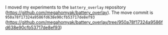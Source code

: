 I moved my experiments to the `battery_overlay` repository (https://github.com/megahomyak/battery_overlay). The move commit is `950a78f17324a9586fd638e90cfb53717de8ef93` (https://github.com/megahomyak/battery_overlay/tree/950a78f17324a9586fd638e90cfb53717de8ef93)
